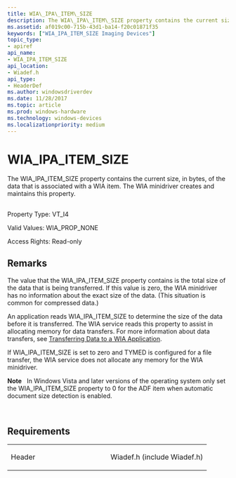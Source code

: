 ```yaml
---
title: WIA\_IPA\_ITEM\_SIZE
description: The WIA\_IPA\_ITEM\_SIZE property contains the current size, in bytes, of the data that is associated with a WIA item. The WIA minidriver creates and maintains this property.
ms.assetid: af019c00-715b-43d1-ba14-f20c01871f35
keywords: ["WIA_IPA_ITEM_SIZE Imaging Devices"]
topic_type:
- apiref
api_name:
- WIA_IPA_ITEM_SIZE
api_location:
- Wiadef.h
api_type:
- HeaderDef
ms.author: windowsdriverdev
ms.date: 11/28/2017
ms.topic: article
ms.prod: windows-hardware
ms.technology: windows-devices
ms.localizationpriority: medium
---
```


# WIA\_IPA\_ITEM\_SIZE


The WIA\_IPA\_ITEM\_SIZE property contains the current size, in bytes, of the data that is associated with a WIA item. The WIA minidriver creates and maintains this property.

## <span id="ddk_wia_ipa_item_size_si"></span><span id="DDK_WIA_IPA_ITEM_SIZE_SI"></span>


Property Type: VT\_I4

Valid Values: WIA\_PROP\_NONE

Access Rights: Read-only

Remarks
-------

The value that the WIA\_IPA\_ITEM\_SIZE property contains is the total size of the data that is being transferred. If this value is zero, the WIA minidriver has no information about the exact size of the data. (This situation is common for compressed data.)

An application reads WIA\_IPA\_ITEM\_SIZE to determine the size of the data before it is transferred. The WIA service reads this property to assist in allocating memory for data transfers. For more information about data transfers, see [Transferring Data to a WIA Application](https://msdn.microsoft.com/library/windows/hardware/ff548473).

If WIA\_IPA\_ITEM\_SIZE is set to zero and TYMED is configured for a file transfer, the WIA service does not allocate any memory for the WIA minidriver.

**Note**   In Windows Vista and later versions of the operating system only set the WIA\_IPA\_ITEM\_SIZE property to 0 for the ADF item when automatic document size detection is enabled.

 

Requirements
------------

<table>
<colgroup>
<col width="50%" />
<col width="50%" />
</colgroup>
<tbody>
<tr class="odd">
<td><p>Header</p></td>
<td>Wiadef.h (include Wiadef.h)</td>
</tr>
</tbody>
</table>

 

 





